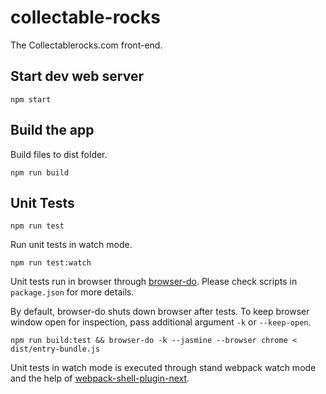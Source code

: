 # collectable-rocks

The Collectablerocks.com front-end.

## Start dev web server

    npm start

## Build the app

Build files to dist folder.

    npm run build

## Unit Tests

    npm run test

Run unit tests in watch mode.

    npm run test:watch

Unit tests run in browser through [browser-do](https://github.com/3cp/browser-do). Please check scripts in `package.json` for more details.

By default, browser-do shuts down browser after tests. To keep browser window open for inspection, pass additional argument `-k` or `--keep-open`.

    npm run build:test && browser-do -k --jasmine --browser chrome < dist/entry-bundle.js

Unit tests in watch mode is executed through stand webpack watch mode and the help of [webpack-shell-plugin-next](https://github.com/s00d/webpack-shell-plugin-next).
